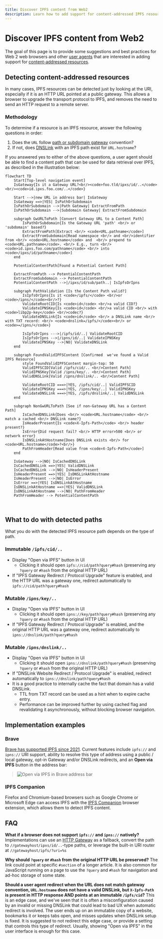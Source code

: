 ```yaml
---
title: Discover IPFS content from Web2
description: Learn how to add support for content-addressed IPFS resources in web browsers and other user agents.
---
```


# Discover IPFS content from Web2

The goal of this page is to provide some suggestions and best practices for Web 2 web browsers and other [user agents](https://en.wikipedia.org/wiki/User_agent) that are interested in adding support for [content-addressed resources](./address-ipfs-on-web.md).

## Detecting content-addressed resources

In many cases, IPFS resources can be detected just by looking at the URI, especially if it is an HTTP URL pointed at a public gateway. This allows a browser to upgrade the transport protocol to IPFS, and removes the need to send an HTTP request to a remote server.

### Methodology

To determine if a resource is an IPFS resource, answer the following questions in order:

1. Does the `URL` follow [path or subdomain gateway](./address-ipfs-on-web.md) convention?
1. If not, does [DNSLink](../concepts/dnslink.md) with an IPFS path exist for `URL.hostname`?

If you answered yes to either of the above questions, a user agent should be able to find a content path that can be used for data retrieval over IPFS, as described in the illustration below:

```mermaid
flowchart TD
    Start[Top-level navigation event]
    IsGateway{Is it a Gateway URL?<br/><code>foo.tld/ipxs/id/..</code><br/><code>id.ipxs.foo.com/..</code>}

    Start -->|new URL in address bar| IsGateway
    IsGateway ==>|YES| IsPathOrSubdomain
    IsPathOrSubdomain -->|Path Gateway| ExtractFromPath
    IsPathOrSubdomain -->|Subdomain Gateway| ExtractFromSubdomain

    subgraph GwURLToPath [Convert Gateway URL to a Content Path]
        IsPathOrSubdomain{Is the Gateway URL 'path' <br/> or 'subdomain' based?}
        ExtractFromPath[Extract <br/> <code>URL.pathname</code>]
        ExtractFromSubdomain[Read namespace <br/> and <br/>identifier from <br/> <code>URL.hostname</code> and  <br/> prepend to <code>URL.pathname</code>. <br/> E.g., turn <br/><code>id.ipxs.foo.com/pathname</code> <br/> into <code>/ipxs/id/pathname</code>]
    end

    PotentialContentPath[Found a Potential Content Path]

    ExtractFromPath --> PotentialContentPath
    ExtractFromSubdomain --> PotentialContentPath
    PotentialContentPath -->|/ipxs/id/sub/path..| IsIpfsOrIpns

    subgraph PathValidation [Is the Content Path valid?]
        IsIpfsOrIpns{Is it <code>/ipfs/</code> <br/>or <code>/ipns/</code><br/>?}
        ValidateRootCID{Is <code>id</code> <br/>a valid CID?}
        ValidateIPNSKey{Is <code>id</code> <br/>a valid CID <br/> with <code>libp2p-key</code> <br/>codec?}
        ValidateDNSLink{Is <code>id</code> <br/> a DNSLink name <br/>  with TXT record: <br/> <code>dnslink=/ipfs/</code><br/> or <code>=/ipns/</code>}

        IsIpfsOrIpns --->|/ipfs/id/..| ValidateRootCID
        IsIpfsOrIpns -->|/ipns/id/..| ValidateIPNSKey
        ValidateIPNSKey -->|NO| ValidateDNSLink
    end

    subgraph FoundValidIPFSContent [Confirmed  we've found a Valid IPFS Resource]
        style FoundValidIPFSContent margin-top: 50
        ValidIPFSCID[Valid /ipfs/cid/.. <br/>Content Path]
        ValidIPNSKey[Valid /ipns/key/.. <br/>Content Path]
        ValidDNSLink[Valid /ipns/dnslink/.. <br/>Content Path]

        ValidateRootCID ===>|YES, /ipfs/cid/..| ValidIPFSCID
        ValidateIPNSKey ===>|YES, /ipns/key/..| ValidIPNSKey
        ValidateDNSLink ===>|YES, /ipfs/dnslink/..| ValidDNSLink
    end

    subgraph NonGwURLToPath [See if non-Gateway URL has a Content Path]
        IsCachedDNSLink{Does <br/> <code>URL.hostname</code> <br/> match a cached <br/> DNSLink name?}
        IsHeaderPresent{Is <code>X-Ipfs-Path</code> <br/> header present?}
        IsError{Did request fail? <br/> HTTP error>500 <br/> or network error}
        IsDNSLinkAtHostname{Does DNSLink exists <br/> for <code>URL.hostname</code>?<br/>}
        PathFromHeader[Read value from <code>X-Ipfs-Path</code>]
    end

    IsGateway -->|NO| IsCachedDNSLink
    IsCachedDNSLink ==>|YES| ValidDNSLink
    IsCachedDNSLink -->|NO| IsHeaderPresent
    IsHeaderPresent ==>|YES| IsDNSLinkAtHostname
    IsHeaderPresent -->|NO| IsError
    IsError ==>|YES| IsDNSLinkAtHostname
    IsDNSLinkAtHostname ==>|YES| ValidDNSLink
    IsDNSLinkAtHostname -->|NO| PathFromHeader
    PathFromHeader --> PotentialContentPath
```

<br/>

## What to do with detected paths

What you do with the detected IPFS resource path depends on the type of path.

### Immutable `/ipfs/cid/..`

- Display "Open via IPFS" button in UI
  - Clicking it should open `ipfs://cid/path?query#hash` (preserving any `?query` or `#hash` from the original HTTP URL)
- If "IPFS Gateway Redirect / Protocol Upgrade" feature is enabled, and the HTTP URL was a gateway one, redirect automatically to `ipfs://cid/path?query#hash`

### Mutable `/ipns/key/..`
- Display "Open via IPFS" button in UI
  - Clicking it should open `ipns://key/path?query#hash` (preserving any `?query` or `#hash` from the original HTTP URL)
- If "IPFS Gateway Redirect / Protocol Upgrade" is enabled, and the original HTTP URL was a gateway one, redirect automatically to `ipns://dnslink/path?query#hash`

### Mutable `/ipns/dnslink/..`

- Display "Open via IPFS" button in UI
  - Clicking it should open `ipns://dnslink/path?query#hash` (preserving `?query` or `#hash` from the original HTTP URL)
- If "DNSLink Website Redirect / Protocol Upgrade" is enabled, redirect automatically to `ipns://dnslink/path?query#hash`
- It is a good practice to internally cache the fact that domain has a valid DNSLink.
  - TTL from TXT record can be used as a hint when to expire cache entry.
  - Performance can be improved further by using cached flag and revalidating it asynchronously, without blocking browser navigation.

## Implementation examples

### Brave

[Brave has supported IPFS since 2021](https://brave.com/brave-integrates-ipfs/). Current features include `ipfs://` and `ipns://` URI support, ability to resolve this type of address using a public / local gateway, opt-in Gateway and/or DNSLink redirects, and an **Open via IPFS** button in the address bar:

> ![Open via IPFS in Brave address bar](https://user-images.githubusercontent.com/157609/110859368-9a0d7300-82bb-11eb-934d-4e38718dbacb.png)

### IPFS Companion

Firefox and Chromium-based browsers such as Google Chrome or Microsoft Edge can access IPFS with the [IPFS Companion](../install/ipfs-companion.md) browser extension, which allows them to detect IPFS content.


## FAQ

**What if a browser does not support `ipfs://` and `ipns://` natively?** Implementations can use an [HTTP Gateway](../reference/http/gateway.md) as a fallback, convert the path to `//gatewayhost/ipxs/id/..`-type paths, or leverage the built-in URI router at `//gatewayhost/ipfs/?uri=%s`

**Why should `?query` or `#hash` from the original HTTP URL be preserved?** The link could point at specific `#section` of  a longer article. It is also common for JavaScript running on a page to use the `?query` and `#hash` for navigation and ad-hoc storage of some state.

**Should a user agent redirect when the URL does not match gateway convention, `URL.hostname` does not have a valid DNSLink, but `X-Ipfs-Path` is present in HTTP response AND points at an immutable `/ipfs/cid`?** This is an edge case, and we've seen that it is often a misconfiguration caused by an invalid or missing DNSLink that could lead to bad UX when automatic redirect is involved. The user ends up on an immutable copy of a website, bookmarks it or keeps tabs open, and misses updates when DNSLink setup is fixed. It is suggested to not redirect this edge case, or provide a setting that controls this type of redirect. Usually, showing "Open via IPFS" in the user interface is enough for this case.
